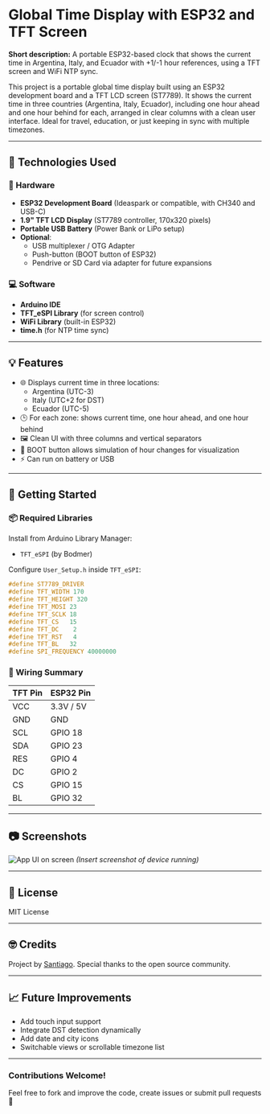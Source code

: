 # Global Time Display with ESP32 and TFT Screen

**Short description:** A portable ESP32-based clock that shows the current time in Argentina, Italy, and Ecuador with +1/-1 hour references, using a TFT screen and WiFi NTP sync.

This project is a portable global time display built using an ESP32 development board and a TFT LCD screen (ST7789). It shows the current time in three countries (Argentina, Italy, Ecuador), including one hour ahead and one hour behind for each, arranged in clear columns with a clean user interface. Ideal for travel, education, or just keeping in sync with multiple timezones.

---

## 🧰 Technologies Used

### 🔧 Hardware
- **ESP32 Development Board** (Ideaspark or compatible, with CH340 and USB-C)
- **1.9" TFT LCD Display** (ST7789 controller, 170x320 pixels)
- **Portable USB Battery** (Power Bank or LiPo setup)
- **Optional**:
  - USB multiplexer / OTG Adapter
  - Push-button (BOOT button of ESP32)
  - Pendrive or SD Card via adapter for future expansions

### 💻 Software
- **Arduino IDE**
- **TFT_eSPI Library** (for screen control)
- **WiFi Library** (built-in ESP32)
- **time.h** (for NTP time sync)

---

## 💡 Features

- 🌐 Displays current time in three locations:
  - Argentina (UTC-3)
  - Italy (UTC+2 for DST)
  - Ecuador (UTC-5)
- 🕒 For each zone: shows current time, one hour ahead, and one hour behind
- 🖼️ Clean UI with three columns and vertical separators
- 🔘 BOOT button allows simulation of hour changes for visualization
- ⚡ Can run on battery or USB

---

## 🚀 Getting Started

### 📦 Required Libraries
Install from Arduino Library Manager:
- `TFT_eSPI` (by Bodmer)

Configure `User_Setup.h` inside `TFT_eSPI`:
```cpp
#define ST7789_DRIVER
#define TFT_WIDTH 170
#define TFT_HEIGHT 320
#define TFT_MOSI 23
#define TFT_SCLK 18
#define TFT_CS   15
#define TFT_DC    2
#define TFT_RST   4
#define TFT_BL   32
#define SPI_FREQUENCY 40000000
```

### 🔌 Wiring Summary
| TFT Pin | ESP32 Pin |
|---------|------------|
| VCC     | 3.3V / 5V  |
| GND     | GND        |
| SCL     | GPIO 18    |
| SDA     | GPIO 23    |
| RES     | GPIO 4     |
| DC      | GPIO 2     |
| CS      | GPIO 15    |
| BL      | GPIO 32    |

---

## 📷 Screenshots
![App UI on screen](preview.jpg) *(Insert screenshot of device running)*

---

## 📄 License
MIT License

---

## 🤓 Credits
Project by [Santiago](https://github.com/s00ar). Special thanks to the open source community.

---

## 📈 Future Improvements
- Add touch input support
- Integrate DST detection dynamically
- Add date and city icons
- Switchable views or scrollable timezone list

---

### Contributions Welcome!
Feel free to fork and improve the code, create issues or submit pull requests 🚀

